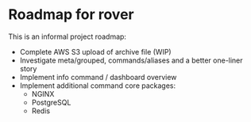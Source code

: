 # Roadmap for rover

This is an informal project roadmap:

- Complete AWS S3 upload of archive file (WIP)
- Investigate meta/grouped, commands/aliases and a better one-liner story
- Implement info command / dashboard overview
- Implement additional command core packages:
  - NGINX
  - PostgreSQL
  - Redis
